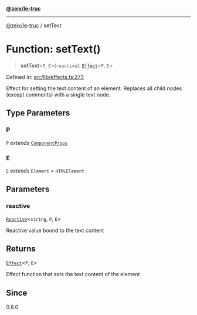 [**@zeix/le-truc**](../README.md)

***

[@zeix/le-truc](../globals.md) / setText

# Function: setText()

> **setText**\<`P`, `E`\>(`reactive`): [`Effect`](../type-aliases/Effect.md)\<`P`, `E`\>

Defined in: [src/lib/effects.ts:273](https://github.com/zeixcom/ui-element/blob/e2d0534c92417874d64304e2f9afb7062e5cf6fa/src/lib/effects.ts#L273)

Effect for setting the text content of an element.
Replaces all child nodes (except comments) with a single text node.

## Type Parameters

### P

`P` *extends* [`ComponentProps`](../type-aliases/ComponentProps.md)

### E

`E` *extends* `Element` = `HTMLElement`

## Parameters

### reactive

[`Reactive`](../type-aliases/Reactive.md)\<`string`, `P`, `E`\>

Reactive value bound to the text content

## Returns

[`Effect`](../type-aliases/Effect.md)\<`P`, `E`\>

Effect function that sets the text content of the element

## Since

0.8.0
